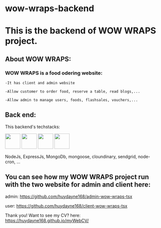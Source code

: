 # wow-wraps-backend
# This is the backend of WOW WRAPS project.
## About WOW WRAPS:
### WOW WRAPS is a food odering website:
    -It has client and admin website
    
    -Allow customer to order food, reserve a table, read blogs,...
    
    -Allow admin to manage users, foods, flashsales, vouchers,...
## Back end:
This backend's techstacks:

<img src= "https://logos-download.com/wp-content/uploads/2016/09/Node_logo_NodeJS.png" height=50 width=auto/> <img src= "https://buttercms.com/static/images/tech_banners/ExpressJS.8587dd0647ca.png" height=50 width=auto/> <img src= "https://1000marcas.net/wp-content/uploads/2021/06/MongoDB-Logo.png" height=50 width=auto/> <img src= "https://sendgrid.com/wp-content/themes/sgdotcom/pages/resource/brand/2016/SendGrid-Logo.png" height=50 width=auto/>

NodeJs, ExpressJs, MongoDb, mongoose, cloundinary, sendgrid, node-cron, ...

## You can see how my WOW WRAPS project run with the two website for admin and client here:
admin: https://github.com/huydayne168/admin-wow-wraps-tsx

user: https://github.com/huydayne168/client-wow-wraps-tsx


Thank you! Want to see my CV? here: https://huydayne168.github.io/myWebCV/
